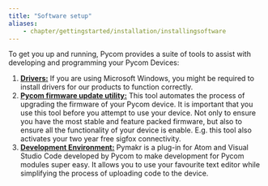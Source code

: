 ```yaml
---
title: "Software setup"
aliases:
    - chapter/gettingstarted/installation/installingsoftware
---
```


To get you up and running, Pycom provides a suite of tools to assist with developing and programming your Pycom Devices:

1. [**Drivers:**](drivers) If you are using Microsoft Windows, you might be required to install drivers for our products to function correctly.
2. [**Pycom firmware update utility:**](firmwaretool) This tool automates the process of upgrading the firmware of your Pycom device. It is important that you use this tool before you attempt to use your device. Not only to ensure you have the most stable and feature packed firmware, but also to ensure all the functionality of your device is enable. E.g. this tool also activates your two year free sigfox connectivity.
3. [**Development Environment:**](pymakr) Pymakr is a plug-in for Atom and Visual Studio Code developed by Pycom to make development for Pycom modules super easy. It allows you to use your favourite text editor while simplifying the process of uploading code to the device.
